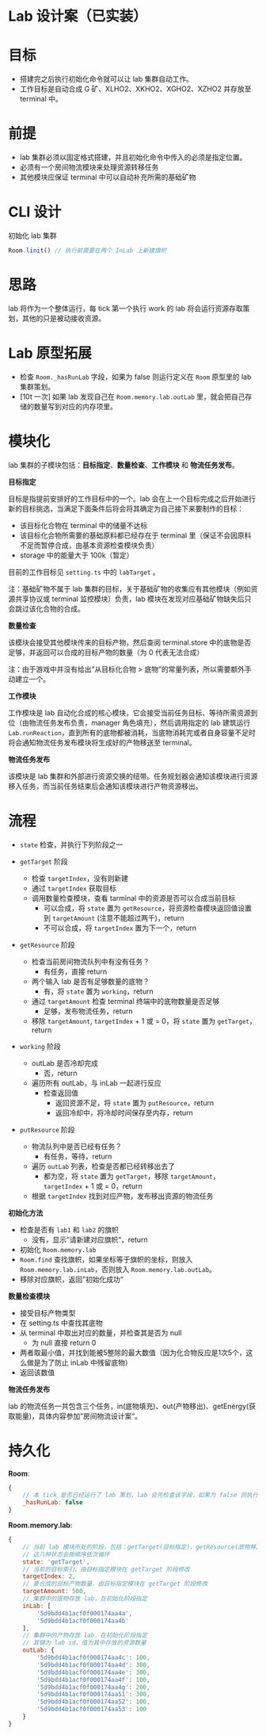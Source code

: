 # Lab 设计案（已实装）

# 目标

- 搭建完之后执行初始化命令就可以让 lab 集群自动工作。
- 工作目标是自动合成 G 矿、XLHO2、XKHO2、XGHO2、XZHO2 并存放至 terminal 中。

# 前提

- lab 集群必须以固定格式搭建，并且初始化命令中传入的必须是指定位置。
- 必须有一个房间物流模块来处理资源转移任务
- 其他模块应保证 terminal 中可以自动补充所需的基础矿物

# CLI 设计

初始化 lab 集群
```js
Room.linit() // 执行前需要在两个 InLab 上新建旗帜
```

# 思路

lab 将作为一个整体运行，每 tick 第一个执行 work 的 lab 将会运行资源存取策划，其他的只是被动接收资源。

# Lab 原型拓展

- 检查 `Room._hasRunLab` 字段，如果为 false 则运行定义在 `Room` 原型里的 lab 集群策划。
- [10t 一次] 如果 lab 发现自己在 `Room.memory.lab.outLab` 里，就会把自己存储的数量写到对应的内存项里。

# 模块化

lab 集群的子模块包括：**目标指定**、**数量检查**、**工作模块** 和 **物流任务发布**。

**目标指定**

目标是指提前安排好的工作目标中的一个。lab 会在上一个目标完成之后开始进行新的目标挑选，当满足下面条件后将会将其确定为自己接下来要制作的目标：

- 该目标化合物在 terminal 中的储量不达标
- 该目标化合物所需要的基础原料都已经存在于 terminal 里（保证不会因原料不足而暂停合成，由基本资源检查模块负责）
- storage 中的能量大于 100k（暂定）

目前的工作目标见 `setting.ts` 中的 `labTarget` 。

注：基础矿物不属于 lab 集群的目标，关于基础矿物的收集应有其他模块（例如资源共享协议或 terminal 监控模块）负责，lab 模块在发现对应基础矿物缺失后只会跳过该化合物的合成。

**数量检查**

该模块会接受其他模块传来的目标产物，然后查阅 terminal.store 中的底物是否足够，并返回可以合成的目标产物的数量（为 0 代表无法合成）

注：由于游戏中并没有给出“从目标化合物 > 底物”的常量列表，所以需要额外手动建立一个。

**工作模块**

工作模块是 lab 自动化合成的核心模块，它会接受当前任务目标、等待所需资源到位（由物流任务发布负责，manager 角色填充），然后调用指定的 lab 建筑运行 `Lab.runReaction`，直到所有的底物都被消耗，当底物消耗完或者自身容量不足时将会通知物流任务发布模块将生成好的产物移送至 terminal。

**物流任务发布**

该模块是 lab 集群和外部进行资源交换的纽带。任务规划器会通知该模块进行资源移入任务，而当前任务结束后会通知该模块进行产物资源移出。

# 流程

- `state` 检查，并执行下列阶段之一

- `getTarget` 阶段
    - 检查 `targetIndex`，没有则新建
    - 通过 `targetIndex` 获取目标
    - 调用数量检查模块，查看 tarminal 中的资源是否可以合成当前目标
        - 可以合成，将 `state` 置为 `getResource`，将资源检查模块返回值设置到 `targetAmount` (注意不能超过两千)，return
        - 不可以合成，将 `targetIndex` 置为下一个，return

- `getResource` 阶段
    - 检查当前房间物流队列中有没有任务？
        - 有任务，直接 return
    - 两个输入 lab 是否有足够数量的底物？
        - 有，将 `state` 置为 `working`，return 
    - 通过 `targetAmount` 检查 terminal 终端中的底物数量是否足够
        - 足够，发布物流任务，return
    - 移除 `targetAmount`, `targetIndex` + 1 或 = 0，将 `state` 置为 `getTarget`，return

- `working` 阶段
    - outLab 是否冷却完成
        - 否，return
    - 遍历所有 outLab，与 inLab 一起进行反应
        - 检查返回值
            - 返回资源不足，将 `state` 置为 `putResource`，return
            - 返回冷却中，将冷却时间保存至内存，return
    
- `putResource` 阶段
    - 物流队列中是否已经有任务？
        - 有任务，等待，return
    - 遍历 `outLab` 列表，检查是否都已经转移出去了
        - 都为空，将 `state` 置为 `getTarget`，移除 `targetAmount`，`targetIndex` + 1 或 = 0，return
    - 根据 `targetIndex` 找到对应产物，发布移出资源的物流任务

**初始化方法**

- 检查是否有 `lab1` 和 `lab2` 的旗帜
    - 没有，显示”请新建对应旗帜“，return
- 初始化 `Room.memory.lab`
- `Room.find` 查找旗帜，如果坐标等于旗帜的坐标，则放入 `Room.memory.lab.inLab`，否则放入 `Room.memory.lab.outLab`。
- 移除对应旗帜，返回”初始化成功“

**数量检查模块**

- 接受目标产物类型
- 在 setting.ts 中查找其底物
- 从 terminal 中取出对应的数量，并检查其是否为 null
    - 为 null 直接 return 0
- 两者取最小值，并找到能被5整除的最大数值（因为化合物反应是1次5个，这么做是为了防止 inLab 中残留底物）
- 返回该数值

**物流任务发布**

lab 的物流任务一共包含三个任务，in(底物填充)、out(产物移出)、getEnergy(获取能量)，具体内容参加”房间物流设计案“。

# 持久化

**Room**:

```js
{  
    // 本 tick 是否已经运行了 lab 策划，lab 会先检查该字段，如果为 false 则执行策划，然后将其置为 true
    _hasRunLab: false
}
```

**Room.memory.lab**:

```js
{
    // 当前 lab 模块所处的阶段，包括：getTarget(目标指定)，getResource(底物移入)，working(生成中)，putResource(产物移出)
    // 这几种状态会按顺序依次循环
    state: 'getTarget', 
    // 当前的目标索引，由目标指定模块在 getTarget 阶段修改
    targetIndex: 2,
    // 要合成的目标产物数量，由目标指定模块在 getTarget 阶段修改
    targetAmount: 500,
    // 集群中的底物存放 lab，在初始化阶段指定
    inLab: [ 
        '5d9bdd4b1acf0f000174aa4a',
        '5d9bdd4b1acf0f000174aa4b' 
    ],
    // 集群中的产物存放 lab，在初始化阶段指定
    // 其键为 lab id，值为其中存放的资源数量
    outLab: {
        '5d9bdd4b1acf0f000174aa4c': 100,
        '5d9bdd4b1acf0f000174aa4d': 300,
        '5d9bdd4b1acf0f000174aa4e': 300,
        '5d9bdd4b1acf0f000174aa4f': 100,
        '5d9bdd4b1acf0f000174aa4g': 200,
        '5d9bdd4b1acf0f000174aa51': 300,
        '5d9bdd4b1acf0f000174aa52': 100,
        '5d9bdd4b1acf0f000174aa53': 100
    }
}
```